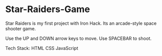# Star-Raiders-Game

Star Raiders is my first project with Iron Hack. Its an arcade-style space shooter game. 

Use the UP and DOWN arrow keys to move. Use SPACEBAR to shoot.

Tech Stack:
HTML
CSS
JavaScript
